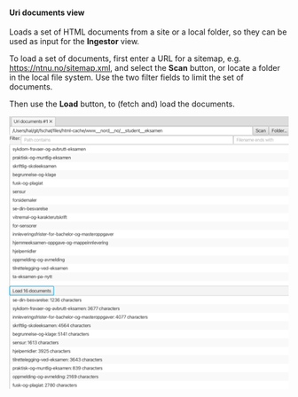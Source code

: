 #### Uri documents view

Loads a set of HTML documents from a site or a local folder, so they can be used as input for the **Ingestor** view.

To load a set of documents, first enter a URL for a sitemap, e.g. https://ntnu.no/sitemap.xml, and select the **Scan** button, or locate a folder in the local file system. Use the two filter fields to limit the set of documents.

Then use the **Load** button, to (fetch and) load the documents.

![](uri-documents-view.png "Uri documents view")
